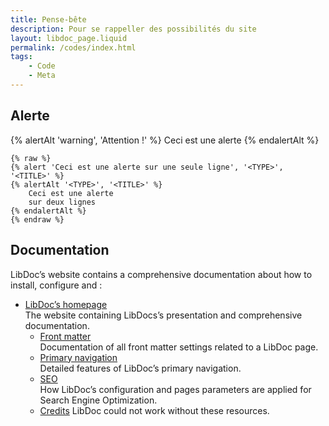 ```yaml
---
title: Pense-bête
description: Pour se rappeller des possibilités du site
layout: libdoc_page.liquid
permalink: /codes/index.html
tags:
    - Code
    - Meta
---
```



## Alerte

{% alertAlt 'warning', 'Attention !' %}
Ceci est une alerte
{% endalertAlt %}

```liquid
{% raw %}
{% alert 'Ceci est une alerte sur une seule ligne', '<TYPE>', '<TITLE>' %}
{% alertAlt '<TYPE>', '<TITLE>' %}
    Ceci est une alerte  
    sur deux lignes
{% endalertAlt %}
{% endraw %}
```

## Documentation

LibDoc’s website contains a comprehensive documentation about how to install, configure and :

* [LibDoc’s homepage](https://eleventy-libdoc.netlify.app) <br>The website containing LibDocs’s presentation and comprehensive documentation.
    * [Front matter](https://eleventy-libdoc.netlify.app/front-matter/) <br>Documentation of all front matter settings related to a LibDoc page.
    * [Primary navigation](https://eleventy-libdoc.netlify.app/primary-navigation/) <br>Detailed features of LibDoc’s primary navigation.
    * [SEO](https://eleventy-libdoc.netlify.app/configuration/seo/) <br>How LibDoc’s configuration and pages parameters are applied for Search Engine Optimization.
    * [Credits](https://eleventy-libdoc.netlify.app/configuration/credits/) LibDoc could not work without these resources.